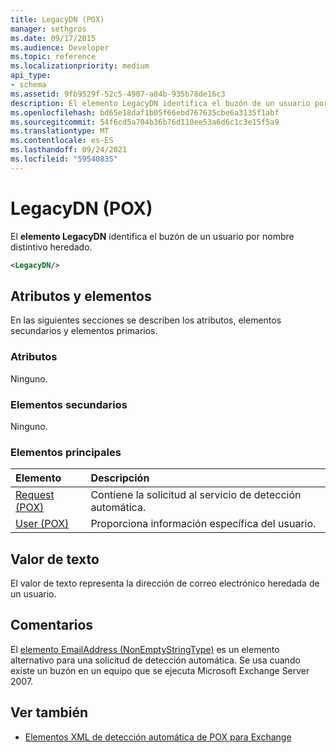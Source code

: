 ```yaml
---
title: LegacyDN (POX)
manager: sethgros
ms.date: 09/17/2015
ms.audience: Developer
ms.topic: reference
ms.localizationpriority: medium
api_type:
- schema
ms.assetid: 9fb9529f-52c5-4907-a84b-935b78de16c3
description: El elemento LegacyDN identifica el buzón de un usuario por nombre distintivo heredado.
ms.openlocfilehash: bd65e18daf1b05f66ebd767635cbe6a3135f1abf
ms.sourcegitcommit: 54f6cd5a704b36b76d110ee53a6d6c1c3e15f5a9
ms.translationtype: MT
ms.contentlocale: es-ES
ms.lasthandoff: 09/24/2021
ms.locfileid: "59540835"
---
```

# <a name="legacydn-pox"></a>LegacyDN (POX)

El **elemento LegacyDN** identifica el buzón de un usuario por nombre distintivo heredado. 
  
```xml
<LegacyDN/>
```

## <a name="attributes-and-elements"></a>Atributos y elementos

En las siguientes secciones se describen los atributos, elementos secundarios y elementos primarios.
  
### <a name="attributes"></a>Atributos

Ninguno.
  
### <a name="child-elements"></a>Elementos secundarios

Ninguno.
  
### <a name="parent-elements"></a>Elementos principales

|**Elemento**|**Descripción**|
|:-----|:-----|
|[Request (POX)](request-pox.md) <br/> |Contiene la solicitud al servicio de detección automática.  <br/> |
|[User (POX)](user-pox.md) <br/> |Proporciona información específica del usuario.  <br/> |
   
## <a name="text-value"></a>Valor de texto

El valor de texto representa la dirección de correo electrónico heredada de un usuario.
  
## <a name="remarks"></a>Comentarios

El [elemento EmailAddress (NonEmptyStringType)](emailaddress-nonemptystringtype.md) es un elemento alternativo para una solicitud de detección automática. Se usa cuando existe un buzón en un equipo que se ejecuta Microsoft Exchange Server 2007. 
  
## <a name="see-also"></a>Ver también

- [Elementos XML de detección automática de POX para Exchange](pox-autodiscover-xml-elements-for-exchange.md)

